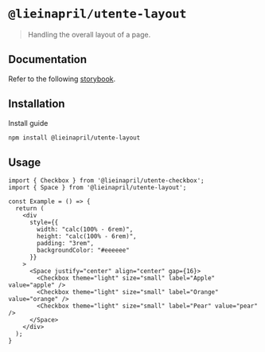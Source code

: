 # `@lieinapril/utente-layout`

> Handling the overall layout of a page.

## Documentation

Refer to the following [storybook](https://lordono.github.io/utente/).

## Installation

Install guide

```bash
npm install @lieinapril/utente-layout
```

## Usage

```JSX
import { Checkbox } from '@lieinapril/utente-checkbox';
import { Space } from '@lieinapril/utente-layout';

const Example = () => {
  return (
    <div
      style={{
        width: "calc(100% - 6rem)",
        height: "calc(100% - 6rem)",
        padding: "3rem",
        backgroundColor: "#eeeeee"
      }}
    >
      <Space justify="center" align="center" gap={16}>
        <Checkbox theme="light" size="small" label="Apple" value="apple" />
        <Checkbox theme="light" size="small" label="Orange" value="orange" />
        <Checkbox theme="light" size="small" label="Pear" value="pear" />
      </Space>
    </div>
  );
}
```
